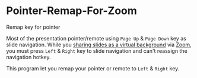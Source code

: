 # Pointer-Remap-For-Zoom
Remap key for pointer

Most of the presentation pointer/remote using `Page Up` & `Page Down` key as slide navigation. While you [sharing slides as a virtual background](https://support.zoom.us/hc/en-us/articles/360046912351-Sharing-slides-as-a-Virtual-Background) via [Zoom](https://zoom.us/), you must press `Left` & `Right` key to slide navigation and can't reassign the navigation hotkey.

This program let you remap your pointer or remote to `Left` & `Right` key.
